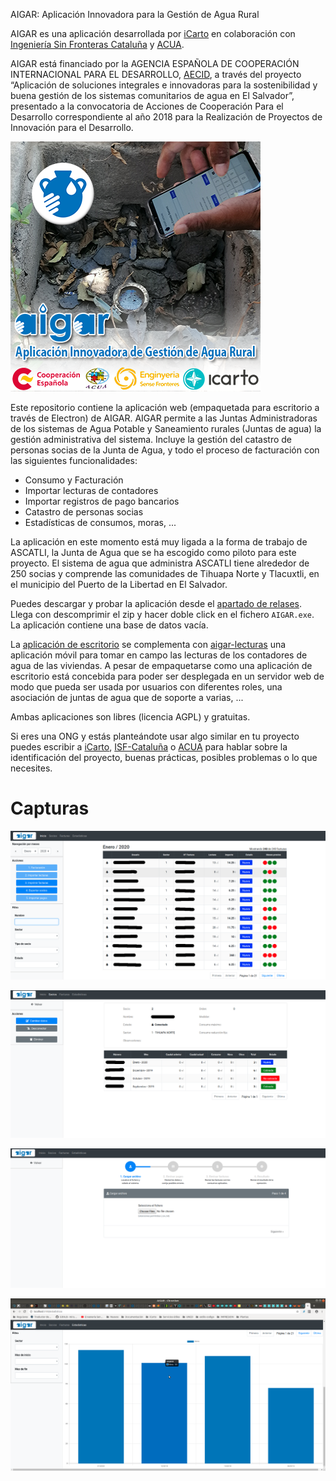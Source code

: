 AIGAR: Aplicación Innovadora para la Gestión de Agua Rural

AIGAR es una aplicación desarrollada por [iCarto](https://icarto.es/) en colaboración con [Ingeniería Sin Fronteras Cataluña](https://esf-cat.org/) y [ACUA](http://acua.org.sv/).

AIGAR está financiado por la AGENCIA ESPAÑOLA DE COOPERACIÓN INTERNACIONAL PARA EL DESARROLLO, [AECID](https://www.aecid.es), a través del proyecto “Aplicación de soluciones integrales e innovadoras para la sostenibilidad y buena gestión de los sistemas comunitarios de agua en El Salvador”, presentado a la convocatoria de Acciones de Cooperación Para el Desarrollo correspondiente al año 2018 para la Realización de Proyectos de Innovación para el Desarrollo.

![splash](desktop/app/splash.png)

Este repositorio contiene la aplicación web (empaquetada para escritorio a través de Electron) de AIGAR. AIGAR permite a las Juntas Administradoras de los sistemas de Agua Potable y Saneamiento rurales (Juntas de agua) la gestión administrativa del sistema. Incluye la gestión del catastro de personas socias de la Junta de Agua, y todo el proceso de facturación con las siguientes funcionalidades:

-   Consumo y Facturación
-   Importar lecturas de contadores
-   Importar registros de pago bancarios
-   Catastro de personas socias
-   Estadísticas de consumos, moras, ...

La aplicación en este momento está muy ligada a la forma de trabajo de ASCATLI, la Junta de Agua que se ha escogido como piloto para este proyecto. El sistema de agua que administra ASCATLI tiene alrededor de 250 socias y comprende las comunidades de Tihuapa Norte y Tlacuxtli, en el municipio del Puerto de la Libertad en El Salvador.

Puedes descargar y probar la aplicación desde el [apartado de relases](https://gitlab.com/icarto/aigar/-/relases). Llega con descomprimir el zip y hacer doble click en el fichero `AIGAR.exe`. La aplicación contiene una base de datos vacía.

La [aplicación de escritorio](https://gitlab.com/icarto/aigar) se complementa con [aigar-lecturas](https://gitlab.com/icarto/aigar-lecturas) una aplicación móvil para tomar en campo las lecturas de los contadores de agua de las viviendas. A pesar de empaquetarse como una aplicación de escritorio está concebida para poder ser desplegada en un servidor web de modo que pueda ser usada por usuarios con diferentes roles, una asociación de juntas de agua que de soporte a varias, ...

Ambas aplicaciones son libres (licencia AGPL) y gratuitas.

Si eres una ONG y estás planteándote usar algo similar en tu proyecto puedes escribir a [iCarto](https://icarto.es/contacta/), [ISF-Cataluña](https://esf-cat.org/es/contacta/) o [ACUA](http://acua.org.sv/index.php/contactenos) para hablar sobre la identificación del proyecto, buenas prácticas, posibles problemas o lo que necesites.

# Capturas

![Página principal](docs/principal.png)

![Datos de Persona Socia](docs/persona_socia.png)

![Importar pagos](docs/importar_pagos.png)

![Estadísticas](docs/estadisticas_mora.png)
